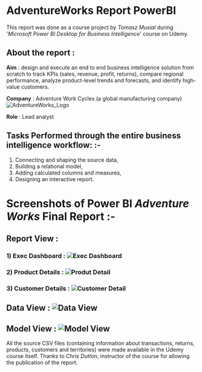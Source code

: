 # AdventureWorks Report PowerBI

This report was done as a course project by *Tomasz Musial* during '*Microsoft Power BI Desktop for Business Intelligence*' course on Udemy.

## About the report :

**Aim** : design and execute an end to end business intelligence solution from scratch to track KPIs (sales, revenue, profit, returns), compare regional 
performance, analyze product-level trends and forecasts, and identify high-value customers.

**Company** : Adventure Work Cycles (a global manufacturing company) ![AdventureWorks_Logo](https://github.com/Tom-Mus/Power-BI-Projects/assets/124078931/5610559c-def4-4140-b950-a4d870fcc226)

**Role** : Lead analyst

## Tasks Performed through the entire business intelligence workflow: :-

1) Connecting and shaping the source data, 
2) Building a relational model, 
3) Adding calculated columns and measures, 
4) Designing an interactive report.

# Screenshots of Power BI *Adventure Works* Final Report :-

## Report View : 
### 1) Exec Dashboard : ![Exec Dashboard](https://github.com/Tom-Mus/Power-BI-Projects/assets/124078931/50ffea5a-35ab-4935-aebe-730f83219476)
### 2) Product Details : ![Produt Detail](https://github.com/Tom-Mus/Power-BI-Projects/assets/124078931/76145db8-8874-4952-8300-7a07651f3643)
### 3) Customer Details : ![Customer Detail](https://github.com/Tom-Mus/Power-BI-Projects/assets/124078931/3c64ebdd-e417-4502-bfce-532d8b632061)
## Data View : ![Data View](https://github.com/Tom-Mus/Power-BI-Projects/assets/124078931/df6cbff4-842c-4dd6-a8ec-594ec9f3a527)
## Model View : ![Model View](https://github.com/Tom-Mus/Power-BI-Projects/assets/124078931/59a354a0-e6cb-4b25-a2c9-43df4830dbd8)

All the source CSV files (containing information about transactions, returns, products, customers and territories) were made available in the Udemy course itself. Thanks to *Chris Dutton*, instructor of the course for allowing the publication of the report.
